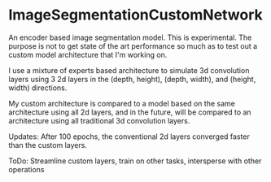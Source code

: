 # ImageSegmentationCustomNetwork

An encoder based image segmentation model. This is experimental. The purpose is not to get state of the art performance so much as to test out a custom model architecture that I'm working on.

I use a mixture of experts based architecture to simulate 3d convolution layers using 3 2d layers in the (depth, height), (depth, width), and (height, width) directions.

My custom architecture is compared to a model based on the same architecture using all 2d layers, and in the future, will be compared to an architecture using all traditional 3d convolution layers. 

Updates: After 100 epochs, the conventional 2d layers converged faster than the custom layers.

ToDo: Streamline custom layers, train on other tasks, intersperse with other operations
